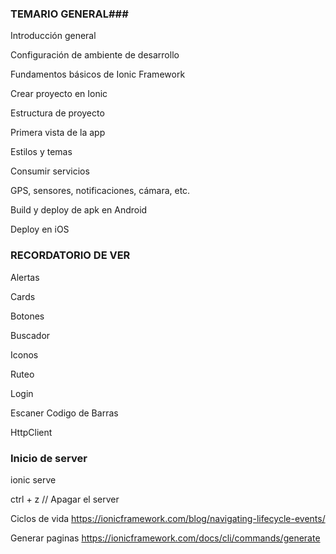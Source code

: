
### TEMARIO GENERAL###
Introducción general

Configuración de ambiente de desarrollo

Fundamentos básicos de Ionic Framework

Crear proyecto en Ionic

Estructura de proyecto

Primera vista de la app

Estilos y temas

Consumir servicios

GPS, sensores, notificaciones, cámara, etc.

Build y deploy de apk en Android

Deploy en iOS

### RECORDATORIO DE VER
Alertas

Cards

Botones

Buscador

Iconos

Ruteo

Login

Escaner Codigo de Barras

HttpClient



### Inicio de server
ionic serve

ctrl + z // Apagar el server

Ciclos de vida
https://ionicframework.com/blog/navigating-lifecycle-events/

Generar paginas
https://ionicframework.com/docs/cli/commands/generate